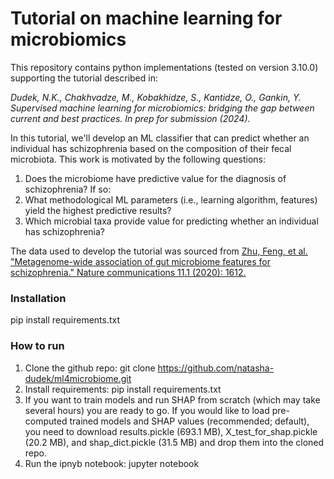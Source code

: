 # Tutorial on machine learning for microbiomics

This repository contains python implementations (tested on version 3.10.0) supporting the tutorial described in:

_Dudek, N.K., Chakhvadze, M., Kobakhidze, S., Kantidze, O., Gankin, Y. Supervised machine learning for microbiomics: bridging the gap between current and best practices. In prep for submission (2024)._

In this tutorial, we'll develop an ML classifier that can predict whether an individual has schizophrenia based on the composition of their fecal microbiota. This work is motivated by the following questions:
1. Does the microbiome have predictive value for the diagnosis of schizophrenia? If so:
2. What methodological ML parameters (i.e., learning algorithm, features) yield the highest predictive results?
3. Which microbial taxa provide value for predicting whether an individual has schizophrenia?

The data used to develop the tutorial was sourced from [Zhu, Feng, et al. "Metagenome-wide association of gut microbiome features for schizophrenia." Nature communications 11.1 (2020): 1612.](https://www.nature.com/articles/s41467-020-15457-9)

### Installation

pip install requirements.txt

### How to run

1. Clone the github repo: git clone https://github.com/natasha-dudek/ml4microbiome.git
2. Install requirements: pip install requirements.txt
3. If you want to train models and run SHAP from scratch (which may take several hours) you are ready to go. If you would like to load pre-computed trained models and SHAP values (recommended; default), you need to download results.pickle (693.1 MB), X_test_for_shap.pickle (20.2 MB), and shap_dict.pickle (31.5 MB) and drop them into the cloned repo.
4. Run the ipnyb notebook: jupyter notebook
